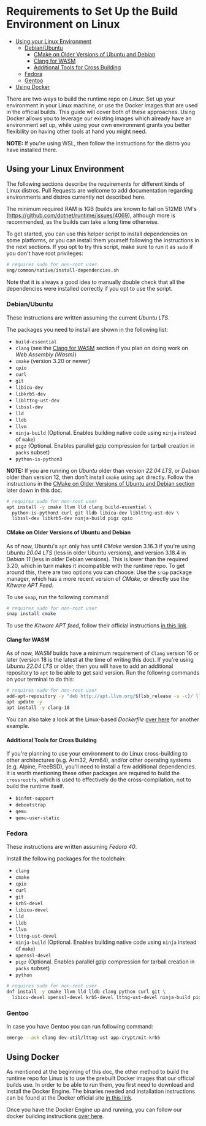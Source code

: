 # Requirements to Set Up the Build Environment on Linux

- [Using your Linux Environment](#using-your-linux-environment)
  - [Debian/Ubuntu](#debian\/ubuntu)
    - [CMake on Older Versions of Ubuntu and Debian](#cmake-on-older-versions-of-ubuntu-and-debian)
    - [Clang for WASM](#clang-for-wasm)
    - [Additional Tools for Cross Building](#additional-tools-for-cross-building)
  - [Fedora](#fedora)
  - [Gentoo](#gentoo)
- [Using Docker](#using-docker)

There are two ways to build the runtime repo on *Linux*: Set up your environment in your Linux machine, or use the Docker images that are used in the official builds. This guide will cover both of these approaches. Using Docker allows you to leverage our existing images which already have an environment set up, while using your own environment grants you better flexibility on having other tools at hand you might need.

**NOTE:** If you're using WSL, then follow the instructions for the distro you have installed there.

## Using your Linux Environment

The following sections describe the requirements for different kinds of Linux distros. Pull Requests are welcome to add documentation regarding environments and distros currently not described here.

The minimum required RAM is 1GB (builds are known to fail on 512MB VM's (https://github.com/dotnet/runtime/issues/4069), although more is recommended, as the builds can take a long time otherwise.

To get started, you can use this helper script to install dependencies on some platforms, or you can install them yourself following the instructions in the next sections. If you opt to try this script, make sure to run it as `sudo` if you don't have root privileges:

```bash
# requires sudo for non-root user
eng/common/native/install-dependencies.sh
```

Note that it is always a good idea to manually double check that all the dependencies were installed correctly if you opt to use the script.

### Debian/Ubuntu

These instructions are written assuming the current *Ubuntu LTS*.

The packages you need to install are shown in the following list:

- `build-essential`
- `clang` (see the [Clang for WASM](#clang-for-wasm) section if you plan on doing work on *Web Assembly (Wasm)*)
- `cmake` (version 3.20 or newer)
- `cpio`
- `curl`
- `git`
- `libicu-dev`
- `libkrb5-dev`
- `liblttng-ust-dev`
- `libssl-dev`
- `lld`
- `lldb`
- `llvm`
- `ninja-build` (Optional. Enables building native code using `ninja` instead of `make`)
- `pigz` (Optional. Enables parallel gzip compression for tarball creation in `packs` subset)
- `python-is-python3`

**NOTE:** If you are running on *Ubuntu* older than version *22.04 LTS*, or *Debian* older than version 12, then don't install `cmake` using `apt` directly. Follow the instructions in the [CMake on Older Versions of Ubuntu and Debian section](#cmake-on-older-versions-of-ubuntu-and-debian) later down in this doc.

```bash
# requires sudo for non-root user
apt install -y cmake llvm lld clang build-essential \
  python-is-python3 curl git lldb libicu-dev liblttng-ust-dev \
  libssl-dev libkrb5-dev ninja-build pigz cpio
```

#### CMake on Older Versions of Ubuntu and Debian

As of now, Ubuntu's `apt` only has until *CMake* version 3.16.3 if you're using *Ubuntu 20.04 LTS* (less in older Ubuntu versions), and version 3.18.4 in *Debian 11* (less in older Debian versions). This is lower than the required 3.20, which in turn makes it incompatible with the runtime repo. To get around this, there are two options you can choose: Use the `snap` package manager, which has a more recent version of *CMake*, or directly use the *Kitware APT Feed*.

To use `snap`, run the following command:

```bash
# requires sudo for non-root user
snap install cmake
```

To use the *Kitware APT feed*, follow their official instructions [in this link](https://apt.kitware.com/).

#### Clang for WASM

As of now, *WASM* builds have a minimum requirement of `Clang` version 16 or later (version 18 is the latest at the time of writing this doc). If you're using *Ubuntu 22.04 LTS* or older, then you will have to add an additional repository to `apt` to be able to get said version. Run the following commands on your terminal to do this:

```bash
# requires sudo for non-root user
add-apt-repository -y "deb http://apt.llvm.org/$(lsb_release -s -c)/ llvm-toolchain-$(lsb_release -s -c)-18 main"
apt update -y
apt install -y clang-18
```

You can also take a look at the Linux-based *Dockerfile* [over here](/.devcontainer/Dockerfile) for another example.

#### Additional Tools for Cross Building

If you're planning to use your environment to do Linux cross-building to other architectures (e.g. Arm32, Arm64), and/or other operating systems (e.g. Alpine, FreeBSD), you'll need to install a few additional dependencies. It is worth mentioning these other packages are required to build the `crossrootfs`, which is used to effectively do the cross-compilation, not to build the runtime itself.

- `binfmt-support`
- `debootstrap`
- `qemu`
- `qemu-user-static`

### Fedora

These instructions are written assuming *Fedora 40*.

Install the following packages for the toolchain:

- `clang`
- `cmake`
- `cpio`
- `curl`
- `git`
- `krb5-devel`
- `libicu-devel`
- `lld`
- `lldb`
- `llvm`
- `lttng-ust-devel`
- `ninja-build` (Optional. Enables building native code using `ninja` instead of `make`)
- `openssl-devel`
- `pigz` (Optional. Enables parallel gzip compression for tarball creation in `packs` subset)
- `python`

```bash
# requires sudo for non-root user
dnf install -y cmake llvm lld lldb clang python curl git \
  libicu-devel openssl-devel krb5-devel lttng-ust-devel ninja-build pigz cpio
```

### Gentoo

In case you have Gentoo you can run following command:

```bash
emerge --ask clang dev-util/lttng-ust app-crypt/mit-krb5
```

## Using Docker

As mentioned at the beginning of this doc, the other method to build the runtime repo for Linux is to use the prebuilt Docker images that our official builds use. In order to be able to run them, you first need to download and install the Docker Engine. The binaries needed and installation instructions can be found at the Docker official site [in this link](https://docs.docker.com/get-started/get-docker).

Once you have the Docker Engine up and running, you can follow our docker building instructions [over here](/docs/workflow/using-docker.md).
